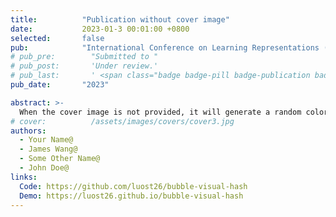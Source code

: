 ```yaml
---
title:          "Publication without cover image"
date:           2023-01-3 00:01:00 +0800
selected:       false
pub:            "International Conference on Learning Representations (ICLR)"
# pub_pre:        "Submitted to "
# pub_post:       'Under review.'
# pub_last:       ' <span class="badge badge-pill badge-publication badge-success">Spotlight</span>'
pub_date:       "2023"

abstract: >-
  When the cover image is not provided, it will generate a random colorful bubble images as the cover image using the <code>bubble_visual_hash.js</code> script.
# cover:          /assets/images/covers/cover3.jpg
authors:
  - Your Name@
  - James Wang@
  - Some Other Name@
  - John Doe@
links:
  Code: https://github.com/luost26/bubble-visual-hash
  Demo: https://luost26.github.io/bubble-visual-hash
---
```

